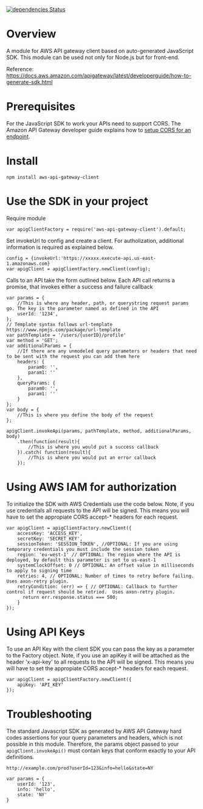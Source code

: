 [![dependencies Status](https://david-dm.org/kndt84/aws-api-gateway-client/status.svg)](https://david-dm.org/kndt84/aws-api-gateway-client)

# Overview
A module for AWS API gateway client based on auto-generated JavaScript SDK. This module can be used not only for Node.js but for front-end.

Reference:  
https://docs.aws.amazon.com/apigateway/latest/developerguide/how-to-generate-sdk.html

# Prerequisites
For the JavaScript SDK to work your APIs need to support CORS. The Amazon API Gateway developer guide explains how to [setup CORS for an endpoint](https://docs.aws.amazon.com/apigateway/latest/developerguide/how-to-cors.html).

# Install
```
npm install aws-api-gateway-client
```

# Use the SDK in your project

Require module
```
var apigClientFactory = require('aws-api-gateway-client').default;
```

Set invokeUrl to config and create a client. For autholization, additional information is required as explained below.
```
config = {invokeUrl:'https://xxxxx.execute-api.us-east-1.amazonaws.com}
var apigClient = apigClientFactory.newClient(config);
```

Calls to an API take the form outlined below. Each API call returns a promise, that invokes either a success and failure callback

```
var params = {
    //This is where any header, path, or querystring request params go. The key is the parameter named as defined in the API
    userId: '1234',
};
// Template syntax follows url-template https://www.npmjs.com/package/url-template
var pathTemplate = '/users/{userID}/profile'
var method = 'GET';
var additionalParams = {
    //If there are any unmodeled query parameters or headers that need to be sent with the request you can add them here
    headers: {
        param0: '',
        param1: ''
    },
    queryParams: {
        param0: '',
        param1: ''
    }
};
var body = {
    //This is where you define the body of the request
};

apigClient.invokeApi(params, pathTemplate, method, additionalParams, body)
    .then(function(result){
        //This is where you would put a success callback
    }).catch( function(result){
        //This is where you would put an error callback
    });
```

# Using AWS IAM for authorization
To initialize the SDK with AWS Credentials use the code below. Note, if you use credentials all requests to the API will be signed. This means you will have to set the appropiate CORS accept-* headers for each request.

```
var apigClient = apigClientFactory.newClient({
    accessKey: 'ACCESS_KEY',
    secretKey: 'SECRET_KEY',
    sessionToken: 'SESSION_TOKEN', //OPTIONAL: If you are using temporary credentials you must include the session token
    region: 'eu-west-1' // OPTIONAL: The region where the API is deployed, by default this parameter is set to us-east-1
    systemClockOffset: 0 // OPTIONAL: An offset value in milliseconds to apply to signing time
    retries: 4, // OPTIONAL: Number of times to retry before failing. Uses axon-retry plugin.
    retryCondition: (err) => { // OPTIONAL: Callback to further control if request should be retried.  Uses axon-retry plugin.
      return err.response.status === 500;
    }
});
```

# Using API Keys
To use an API Key with the client SDK you can pass the key as a parameter to the Factory object. Note, if you use an apiKey it will be attached as the header 'x-api-key' to all requests to the API will be signed. This means you will have to set the appropiate CORS accept-* headers for each request.

```
var apigClient = apigClientFactory.newClient({
    apiKey: 'API_KEY'
});
```

# Troubleshooting
The standard Javascript SDK as generated by AWS API Gateway hard codes assertions for your query parameters and headers, which is not possible in this module. Therefore, the params object passed to your `apigClient.invokeApi()` must contain keys that conform exactly to your API definitions.

```
http://example.com/prod?userId=123&info=hello&state=NY

var params = {
    userId: '123',
    info: 'hello',
    state: 'NY'
}
```
